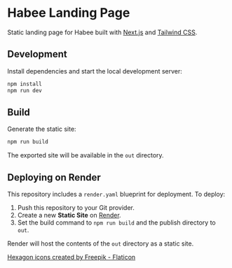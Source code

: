 # Habee Landing Page

Static landing page for Habee built with [Next.js](https://nextjs.org/) and [Tailwind CSS](https://tailwindcss.com/).

## Development

Install dependencies and start the local development server:

```bash
npm install
npm run dev
```

## Build

Generate the static site:

```bash
npm run build
```

The exported site will be available in the `out` directory.

## Deploying on Render

This repository includes a `render.yaml` blueprint for deployment. To deploy:

1. Push this repository to your Git provider.
2. Create a new **Static Site** on [Render](https://render.com/).
3. Set the build command to `npm run build` and the publish directory to `out`.

Render will host the contents of the `out` directory as a static site.

<a href="https://www.flaticon.com/free-icons/hexagon" title="hexagon icons">Hexagon icons created by Freepik - Flaticon</a>
